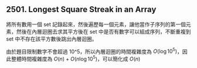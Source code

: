 ## 2501. Longest Square Streak in an Array

將所有數用一個 set 記錄起來，然後遍歷每一個元素，讓他當作子序列的第一個元素，然後在內層迴圈去求其平方後在 set 中是否有數字可以組成序列，不斷重複到 set 中不存在該平方數後跳出內層迴圈。

由於題目限制數字不會超過 10^5，所以內層迴圈的時間複雜度為 $O(\log 10^5)$，因此整體時間複雜度為 $O(n) + O(n\log 10^5)$，可以簡化成 $O(n)$
